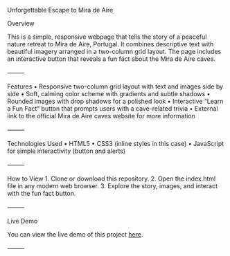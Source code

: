 Unforgettable Escape to Mira de Aire

Overview

This is a simple, responsive webpage that tells the story of a peaceful nature retreat to Mira de Aire, Portugal. It combines descriptive text with beautiful imagery arranged in a two-column grid layout. The page includes an interactive button that reveals a fun fact about the Mira de Aire caves.

⸻

Features
	•	Responsive two-column grid layout with text and images side by side
	•	Soft, calming color scheme with gradients and subtle shadows
	•	Rounded images with drop shadows for a polished look
	•	Interactive “Learn a Fun Fact” button that prompts users with a cave-related trivia
	•	External link to the official Mira de Aire caves website for more information

⸻

Technologies Used
	•	HTML5
	•	CSS3 (inline styles in this case)
	•	JavaScript for simple interactivity (button and alerts)

⸻

How to View
	1.	Clone or download this repository.
	2.	Open the index.html file in any modern web browser.
	3.	Explore the story, images, and interact with the fun fact button.

⸻

Live Demo

You can view the live demo of this project [here](https://unforgettableescape.netlify.app/).

⸻
